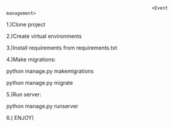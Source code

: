                                                           <Event management>
                                                          
1.)Clone project

2.)Create virtual environments

3.)Install requirements from requirements.txt

4.)Make migrations:

python manage.py makemigrations

python manage.py migrate

5.)Run server:

python manage.py runserver   

6.) ENJOY)

